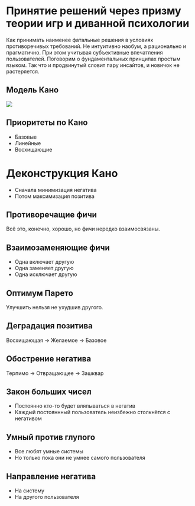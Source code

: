 # Принятие решений через призму теории игр и диванной психологии

Как принимать наименее фатальные решения в условиях противоречивых требований.
Не интуитивно наобум, а рационально и прагматично.
При этом учитывая субъективные впечатления пользователей.
Поговорим о фундаментальных принципах простым языком.
Так что и продвинутый словит пару инсайтов, и новичок не растеряется.

## Модель Кано

![](https://kartashev.me/content/images/2018/03/Screen-Shot-2018-03-23-at-16.50.14.png)

## Приоритеты по Кано

- Базовые
- Линейные
- Восхищающие

# Деконструкция Кано

- Сначала минимизация негатива
- Потом максимизация позитива

## Противоречащие фичи

Всё это, конечно, хорошо, но фичи нередко взаимосвязаны.

## Взаимозаменяющие фичи

- Одна включает другую
- Одна заменяет другую
- Одна исключает другую

## Оптимум Парето

Улучшить нельзя не ухудшив другого.

## Деградация позитива

Восхищающая -> Желаемое -> Базовое

## Обострение негатива

Терпимо -> Отвращающее -> Зашквар

## Закон больших чисел

- Постоянно кто-то будет вляпываться в негатив
- Каждый постояннный пользователь неизбежно столкнётся с негативом

## Умный против глупого

- Все любят умные системы
- Но только пока они не умнее самого пользователя

## Направление негатива

- На систему
- На другого пользователя
